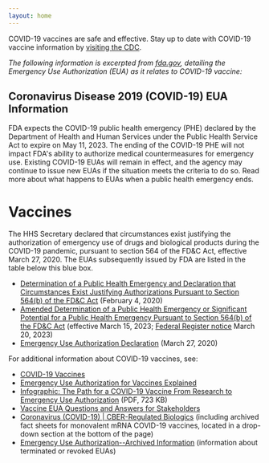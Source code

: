 ```yaml
---
layout: home
---
```


COVID-19 vaccines are safe and effective. Stay up to date with COVID-19 vaccine information by
[visiting the CDC](https://www.cdc.gov/coronavirus/2019-ncov/vaccines/index.html).

*The following information is excerpted from [fda.gov][1], detailing the Emergency Use
Authorization (EUA) as it relates to COVID-19 vaccine:*

[1]: https://www.fda.gov/emergency-preparedness-and-response/mcm-legal-regulatory-and-policy-framework/emergency-use-authorization#covid19euas

## Coronavirus Disease 2019 (COVID-19) EUA Information

FDA expects the COVID-19 public health emergency (PHE) declared by the Department of Health and
Human Services under the Public Health Service Act to expire on May 11, 2023. The ending of the
COVID-19 PHE will not impact FDA's ability to authorize medical countermeasures for emergency
use. Existing COVID-19 EUAs will remain in effect, and the agency may continue to issue new
EUAs if the situation meets the criteria to do so. Read more about what happens to EUAs when a
public health emergency ends.

# Vaccines

The HHS Secretary declared that circumstances exist justifying the authorization of emergency
use of drugs and biological products during the COVID-19 pandemic, pursuant to section 564 of
the FD&C Act, effective March 27, 2020. The EUAs subsequently issued by FDA are listed in the
table below this blue box.

- [Determination of a Public Health Emergency and Declaration that Circumstances Exist
  Justifying Authorizations Pursuant to Section 564(b) of the FD&C Act][2] (February 4, 2020) 
- [Amended Determination of a Public Health Emergency or Significant Potential for a Public
  Health Emergency Pursuant to Section 564(b) of the FD&C Act][3] (effective March 15, 2023;
[Federal Register notice][4] March 20, 2023)
- [Emergency Use Authorization Declaration][5] (March 27, 2020)

[2]: https://www.federalregister.gov/documents/2020/02/07/2020-02496/determination-of-public-health-emergency
[3]: https://aspr.hhs.gov/legal/Section564/Pages/COVID-15March23.aspx
[4]: https://www.federalregister.gov/d/2023-05609
[5]: https://www.federalregister.gov/documents/2020/04/01/2020-06905/emergency-use-authorization-declaration

For additional information about COVID-19 vaccines, see:

- [COVID-19 Vaccines][6]
- [Emergency Use Authorization for Vaccines Explained][7]
- [Infographic: The Path for a COVID-19 Vaccine From Research to Emergency Use
  Authorization][8] (PDF, 723 KB) 
- [Vaccine EUA Questions and Answers for Stakeholders][9]
- [Coronavirus (COVID-19) | CBER-Regulated Biologics][10] (including archived fact sheets for
  monovalent mRNA COVID-19 vaccines, located in a drop-down section at the bottom of the page)
- [Emergency Use Authorization--Archived Information][11] (information about terminated or
  revoked EUAs)

[6]: https://www.fda.gov/emergency-preparedness-and-response/coronavirus-disease-2019-covid-19/covid-19-vaccines
[7]: https://www.fda.gov/vaccines-blood-biologics/vaccines/emergency-use-authorization-vaccines-explained
[8]: https://www.fda.gov/media/143890/download 
[9]: https://www.fda.gov/emergency-preparedness-and-response/mcm-legal-regulatory-and-policy-framework/vaccine-eua-questions-and-answers-stakeholders
[10]: https://www.fda.gov/vaccines-blood-biologics/industry-biologics/coronavirus-covid-19-cber-regulated-biologics
[11]: https://www.fda.gov/emergency-preparedness-and-response/mcm-legal-regulatory-and-policy-framework/emergency-use-authorization-archived-information
